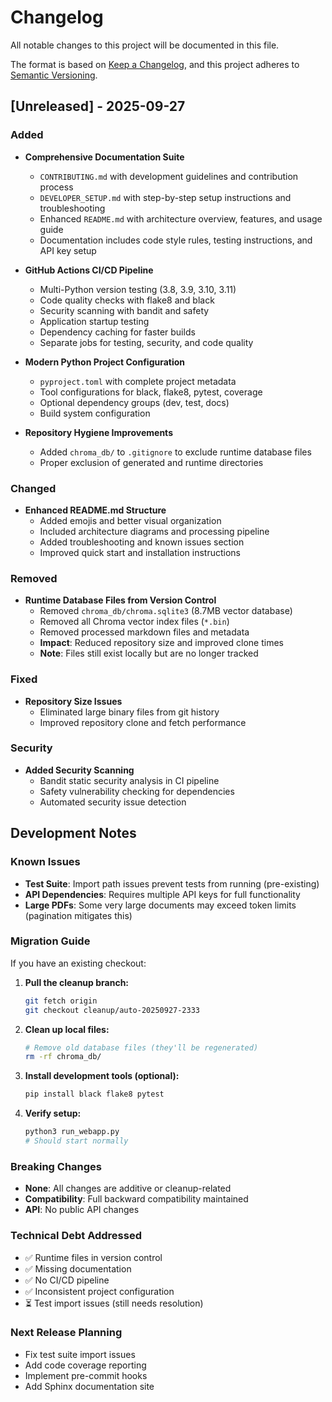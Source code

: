 # Changelog

All notable changes to this project will be documented in this file.

The format is based on [Keep a Changelog](https://keepachangelog.com/en/1.0.0/),
and this project adheres to [Semantic Versioning](https://semver.org/spec/v2.0.0.html).

## [Unreleased] - 2025-09-27

### Added
- **Comprehensive Documentation Suite**
  - `CONTRIBUTING.md` with development guidelines and contribution process
  - `DEVELOPER_SETUP.md` with step-by-step setup instructions and troubleshooting
  - Enhanced `README.md` with architecture overview, features, and usage guide
  - Documentation includes code style rules, testing instructions, and API key setup

- **GitHub Actions CI/CD Pipeline**
  - Multi-Python version testing (3.8, 3.9, 3.10, 3.11)
  - Code quality checks with flake8 and black
  - Security scanning with bandit and safety
  - Application startup testing
  - Dependency caching for faster builds
  - Separate jobs for testing, security, and code quality

- **Modern Python Project Configuration**
  - `pyproject.toml` with complete project metadata
  - Tool configurations for black, flake8, pytest, coverage
  - Optional dependency groups (dev, test, docs)
  - Build system configuration

- **Repository Hygiene Improvements**
  - Added `chroma_db/` to `.gitignore` to exclude runtime database files
  - Proper exclusion of generated and runtime directories

### Changed
- **Enhanced README.md Structure**
  - Added emojis and better visual organization
  - Included architecture diagrams and processing pipeline
  - Added troubleshooting and known issues section
  - Improved quick start and installation instructions

### Removed
- **Runtime Database Files from Version Control**
  - Removed `chroma_db/chroma.sqlite3` (8.7MB vector database)
  - Removed all Chroma vector index files (`*.bin`)
  - Removed processed markdown files and metadata
  - **Impact**: Reduced repository size and improved clone times
  - **Note**: Files still exist locally but are no longer tracked

### Fixed
- **Repository Size Issues**
  - Eliminated large binary files from git history
  - Improved repository clone and fetch performance

### Security
- **Added Security Scanning**
  - Bandit static security analysis in CI pipeline
  - Safety vulnerability checking for dependencies
  - Automated security issue detection

## Development Notes

### Known Issues
- **Test Suite**: Import path issues prevent tests from running (pre-existing)
- **API Dependencies**: Requires multiple API keys for full functionality
- **Large PDFs**: Some very large documents may exceed token limits (pagination mitigates this)

### Migration Guide
If you have an existing checkout:

1. **Pull the cleanup branch:**
   ```bash
   git fetch origin
   git checkout cleanup/auto-20250927-2333
   ```

2. **Clean up local files:**
   ```bash
   # Remove old database files (they'll be regenerated)
   rm -rf chroma_db/
   ```

3. **Install development tools (optional):**
   ```bash
   pip install black flake8 pytest
   ```

4. **Verify setup:**
   ```bash
   python3 run_webapp.py
   # Should start normally
   ```

### Breaking Changes
- **None**: All changes are additive or cleanup-related
- **Compatibility**: Full backward compatibility maintained
- **API**: No public API changes

### Technical Debt Addressed
- ✅ Runtime files in version control
- ✅ Missing documentation
- ✅ No CI/CD pipeline
- ✅ Inconsistent project configuration
- ⏳ Test import issues (still needs resolution)

### Next Release Planning
- Fix test suite import issues
- Add code coverage reporting
- Implement pre-commit hooks
- Add Sphinx documentation site